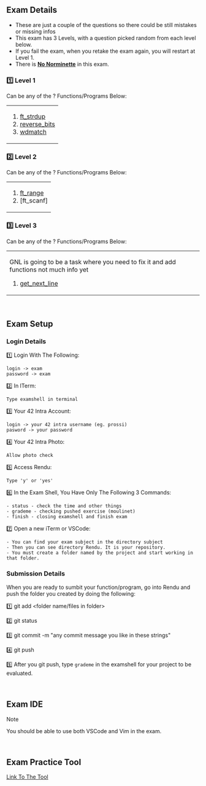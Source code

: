 ## Exam Details

- These are just a couple of the questions so there could be still mistakes or missing infos
- This exam has 3 Levels, with a question picked random from each level below.
- If you fail the exam, when you retake the exam again, you will restart at Level 1.
- There is <ins>**No Norminette**</ins> in this exam.


### :one: Level 1
Can be any of the ? Functions/Programs Below:
<table><tr><td>

1. [ft_strdup](https://github.com/pasqualerossi/42-School-Exam-Rank-02/blob/main/Level%202/ft_strdup/ft_strdup.c)
2. [reverse_bits](https://github.com/pasqualerossi/42-School-Exam-Rank-02/blob/main/Level%202/reverse_bits/reverse_bits.c)
3. [wdmatch](https://github.com/pasqualerossi/42-School-Exam-Rank-02/blob/main/Level%202/wdmatch/wdmatch.c)
</td></tr></table>

### :two: Level 2
Can be any of the ? Functions/Programs Below:
<table><tr><td>
  
1. [ft_range](https://github.com/pasqualerossi/42-School-Exam-Rank-02/blob/main/Level%203/ft_range/ft_range.c)
2. [ft_scanf]
</td></tr></table>

### :three: Level 3
Can be any of the ? Functions/Programs Below:
<table><tr><td>

GNL is going to be a task where you need to fix it and add functions not much info yet
1. [get_next_line](https://github.com/pasqualerossi/42-School-Exam-Rank-03/tree/main/get_next_line) 
</td></tr></table>

<br>

## Exam Setup

### Login Details

:one: Login With The Following:
```
login -> exam
password -> exam
```
:two: In ITerm:
```
Type examshell in terminal
```
:three: Your 42 Intra Account:
```
login -> your 42 intra username (eg. prossi)
pasword -> your password
```
:four: Your 42 Intra Photo:
```
Allow photo check
```
:five: Access Rendu:
```
Type 'y' or 'yes'
```
:six: In the Exam Shell, You Have Only The Following 3 Commands:
```
- status - check the time and other things
- grademe - checking pushed exercise (moulinet)
- finish - closing examshell and finish exam
```
:seven: Open a new iTerm or VSCode:
```
- You can find your exam subject in the directory subject
- Then you can see directory Rendu. It is your repository.
- You must create a folder named by the project and start working in that folder.
```

### Submission Details

When you are ready to sumbit your function/program, go into Rendu and push the folder you created by doing the following:

:one: git add <folder name/files in folder>

:two: git status

:three: git commit -m "any commit message you like in these strings"

:four: git push

:five: After you git push, type `grademe` in the examshell for your project to be evaluated. 

<br>

## Exam IDE

> [!NOTE]
You should be able to use both VSCode and Vim in the exam.

<br>

## Exam Practice Tool
[Link To The Tool](https://github.com/JCluzet/42_EXAM)
